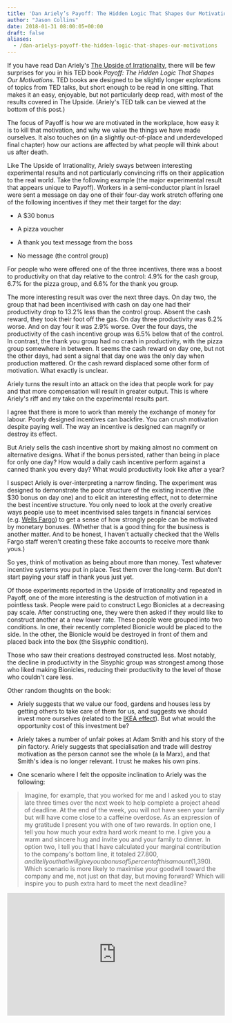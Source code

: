 ```yaml
---
title: 'Dan Ariely’s Payoff: The Hidden Logic That Shapes Our Motivations'
author: "Jason Collins"
date: 2018-01-31 08:00:05+00:00
draft: false
aliases:
  - /dan-arielys-payoff-the-hidden-logic-that-shapes-our-motivations
---
```


If you have read Dan Ariely's [The Upside of Irrationality](https://www.jasoncollins.blog/arielys-upside-irrationality/), there will be few surprises for you in his TED book *Payoff: The Hidden Logic That Shapes Our Motivations*. TED books are designed to be slightly longer explorations of topics from TED talks, but short enough to be read in one sitting. That makes it an easy, enjoyable, but not particularly deep read, with most of the results covered in The Upside. (Ariely's TED talk can be viewed at the bottom of this post.)

The focus of Payoff is how we are motivated in the workplace, how easy it is to kill that motivation, and why we value the things we have made ourselves. It also touches on (in a slightly out-of-place and underdeveloped final chapter) how our actions are affected by what people will think about us after death.

Like The Upside of Irrationality, Ariely sways between interesting experimental results and not particularly convincing riffs on their application to the real world. Take the following example (the major experimental result that appears unique to Payoff). Workers in a semi-conductor plant in Israel were sent a message on day one of their four-day work stretch offering one of the following incentives if they met their target for the day:
    
* A $30 bonus

* A pizza voucher

* A thank you text message from the boss

* No message (the control group)

For people who were offered one of the three incentives, there was a boost to productivity on that day relative to the control: 4.9% for the cash group, 6.7% for the pizza group, and 6.6% for the thank you group.

The more interesting result was over the next three days. On day two, the group that had been incentivised with cash on day one had their productivity drop to 13.2% less than the control group. Absent the cash reward, they took their foot off the gas. On day three productivity was 6.2% worse. And on day four it was 2.9% worse. Over the four days, the productivity of the cash incentive group was 6.5% below that of the control. In contrast, the thank you group had no crash in productivity, with the pizza group somewhere in between. It seems the cash reward on day one, but not the other days, had sent a signal that day one was the only day when production mattered. Or the cash reward displaced some other form of motivation. What exactly is unclear.

Ariely turns the result into an attack on the idea that people work for pay and that more compensation will result in greater output. This is where Ariely's riff and my take on the experimental results part.

I agree that there is more to work than merely the exchange of money for labour. Poorly designed incentives can backfire. You can crush motivation despite paying well. The way an incentive is designed can magnify or destroy its effect.

But Ariely sells the cash incentive short by making almost no comment on alternative designs. What if the bonus persisted, rather than being in place for only one day? How would a daily cash incentive perform against a canned thank you every day? What would productivity look like after a year?

I suspect Ariely is over-interpreting a narrow finding. The experiment was designed to demonstrate the poor structure of the existing incentive (the $30 bonus on day one) and to elicit an interesting effect, not to determine the best incentive structure. You only need to look at the overly creative ways people use to meet incentivised sales targets in financial services (e.g. [Wells Fargo](https://en.wikipedia.org/wiki/Wells_Fargo_account_fraud_scandal)) to get a sense of how strongly people can be motivated by monetary bonuses. (Whether that is a good thing for the business is another matter. And to be honest, I haven't actually checked that the Wells Fargo staff weren't creating these fake accounts to receive more thank yous.)

So yes, think of motivation as being about more than money. Test whatever incentive systems you put in place. Test them over the long-term. But don't start paying your staff in thank yous just yet.

Of those experiments reported in the Upside of Irrationality and repeated in Payoff, one of the more interesting is the destruction of motivation in a pointless task. People were paid to construct Lego Bionicles at a decreasing pay scale. After constructing one, they were then asked if they would like to construct another at a new lower rate. These people were grouped into two conditions. In one, their recently completed Bionicle would be placed to the side. In the other, the Bionicle would be destroyed in front of them and placed back into the box (the Sisyphic condition).

Those who saw their creations destroyed constructed less. Most notably, the decline in productivity in the Sisyphic group was strongest among those who liked making Bionicles, reducing their productivity to the level of those who couldn't care less.

Other random thoughts on the book:

* Ariely suggests that we value our food, gardens and houses less by getting others to take care of them for us, and suggests we should invest more ourselves (related to the [IKEA effect](https://en.wikipedia.org/wiki/IKEA_effect)). But what would the opportunity cost of this investment be?

* Ariely takes a number of unfair pokes at Adam Smith and his story of the pin factory. Ariely suggests that specialisation and trade will destroy motivation as the person cannot see the whole (a la Marx), and that Smith's idea is no longer relevant. I trust he makes his own pins.

* One scenario where I felt the opposite inclination to Ariely was the following:

>Imagine, for example, that you worked for me and I asked you to stay late three times over the next week to help complete a project ahead of deadline. At the end of the week, you will not have seen your family but will have come close to a caffeine overdose. As an expression of my gratitude I present you with one of two rewards. In option one, I tell you how much your extra hard work meant to me. I give you a warm and sincere hug and invite you and your family to dinner. In option two, I tell you that I have calculated your marginal contribution to the company's bottom line, it totaled $27.800, and I tell you that I will give you a bonus of 5 percent of this amount ($1,390). Which scenario is more likely to maximise your goodwill toward the company and me, not just on that day, but moving forward? Which will inspire you to push extra hard to meet the next deadline?

<div style="max-width:854px"><div style="position:relative;height:0;padding-bottom:56.25%"><iframe src="https://embed.ted.com/talks/dan_ariely_what_makes_us_feel_good_about_our_work" width="854" height="480" style="position:absolute;left:0;top:0;width:100%;height:100%" frameborder="0" scrolling="no" allowfullscreen></iframe></div></div>
